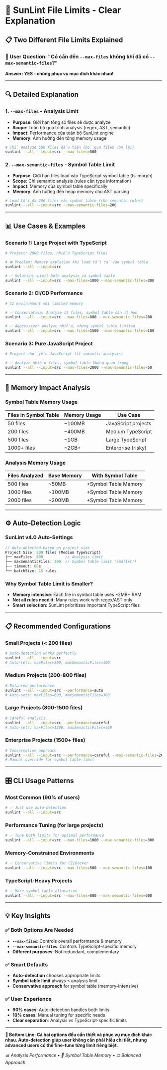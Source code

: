 # 🎯 SunLint File Limits - Clear Explanation

## 📋 **Two Different File Limits Explained**

### **🤔 User Question: "Có cần đến `--max-files` không khi đã có `--max-semantic-files`?"**

**Answer: YES - chúng phục vụ mục đích khác nhau!**

---

## 🔍 **Detailed Explanation**

### **1. `--max-files` - Analysis Limit**
- **Purpose**: Giới hạn tổng số files sẽ được analyze
- **Scope**: Toàn bộ quá trình analysis (regex, AST, semantic)
- **Impact**: Performance của toàn bộ SunLint engine
- **Memory**: Ảnh hưởng đến tổng memory usage

```bash
# Chỉ analyze 500 files đầu tiên (bỏ qua files còn lại)
sunlint --all --input=src --max-files=500
```

### **2. `--max-semantic-files` - Symbol Table Limit**  
- **Purpose**: Giới hạn files load vào TypeScript symbol table (ts-morph)
- **Scope**: Chỉ semantic analysis (rules cần type information)
- **Impact**: Memory của symbol table specifically
- **Memory**: Ảnh hưởng đến heap memory cho AST parsing

```bash
# Load tối đa 200 files vào symbol table (cho semantic rules)
sunlint --all --input=src --max-semantic-files=200
```

---

## 📊 **Use Cases & Examples**

### **Scenario 1: Large Project with TypeScript**
```bash
# Project: 2000 files, nhiều TypeScript files

# ❌ Problem: Memory explosion khi load tất cả vào symbol table
sunlint --all --input=src  

# ✅ Solution: Limit both analysis và symbol table
sunlint --all --input=src --max-files=1000 --max-semantic-files=300
```

### **Scenario 2: CI/CD Performance**
```bash
# CI environment với limited memory

# ✅ Conservative: Analyze ít files, symbol table còn ít hơn
sunlint --all --input=src --max-files=800 --max-semantic-files=200

# ✅ Aggressive: Analyze nhiều, nhưng symbol table limited
sunlint --all --input=src --max-files=1500 --max-semantic-files=100
```

### **Scenario 3: Pure JavaScript Project**
```bash
# Project chủ yếu JavaScript (ít semantic analysis)

# ✅ Analyze nhiều files, symbol table không quan trọng
sunlint --all --input=src --max-files=2000 --max-semantic-files=50
```

---

## 🧠 **Memory Impact Analysis**

### **Symbol Table Memory Usage**
| **Files in Symbol Table** | **Memory Usage** | **Use Case** |
|---------------------------|------------------|--------------|
| 50 files | ~100MB | JavaScript projects |
| 200 files | ~400MB | Medium TypeScript |
| 500 files | ~1GB | Large TypeScript |
| 1000+ files | ~2GB+ | Enterprise (risky) |

### **Analysis Memory Usage**
| **Files Analyzed** | **Base Memory** | **With Symbol Table** |
|-------------------|-----------------|----------------------|
| 500 files | ~50MB | +Symbol Table Memory |
| 1000 files | ~100MB | +Symbol Table Memory |
| 2000 files | ~200MB | +Symbol Table Memory |

---

## ⚙️ **Auto-Detection Logic**

### **SunLint v4.0 Auto-Settings**
```javascript
// Auto-detected based on project size
Project Size: 500 files (Medium TypeScript)
├── maxFiles: 600          // Analysis limit
├── maxSemanticFiles: 300  // Symbol table limit (smaller!)
├── timeout: 60s
└── batchSize: 15 rules
```

### **Why Symbol Table Limit is Smaller?**
- **Memory intensive**: Each file in symbol table uses ~2MB+ RAM
- **Not all rules need it**: Many rules work with regex/AST only
- **Smart selection**: SunLint prioritizes important TypeScript files

---

## 📋 **Recommended Configurations**

### **Small Projects (< 200 files)**
```bash
# Auto-detection works perfectly
sunlint --all --input=src
# Auto-sets: maxFiles=200, maxSemanticFiles=100
```

### **Medium Projects (200-800 files)**
```bash
# Balanced performance
sunlint --all --input=src --performance=auto
# Auto-sets: maxFiles=600, maxSemanticFiles=300
```

### **Large Projects (800-1500 files)**
```bash
# Careful analysis
sunlint --all --input=src --performance=careful
# Auto-sets: maxFiles=1200, maxSemanticFiles=500
```

### **Enterprise Projects (1500+ files)**
```bash
# Conservative approach
sunlint --all --input=src --performance=careful --max-semantic-files=200
# Manual override for symbol table limit
```

---

## 🎛️ **CLI Usage Patterns**

### **Most Common (90% of users)**
```bash
# ✅ Just use auto-detection
sunlint --all --input=src
```

### **Performance Tuning (for large projects)**
```bash
# ✅ Tune both limits for optimal performance
sunlint --all --input=src --max-files=1000 --max-semantic-files=300
```

### **Memory-Constrained Environments**
```bash
# ✅ Conservative limits for CI/Docker
sunlint --all --input=src --max-files=500 --max-semantic-files=100
```

### **TypeScript-Heavy Projects**  
```bash
# ✅ More symbol table allocation
sunlint --all --input=src --max-files=800 --max-semantic-files=600
```

---

## 💡 **Key Insights**

### **✅ Both Options Are Needed**
- **`--max-files`**: Controls overall performance & memory
- **`--max-semantic-files`**: Controls TypeScript-specific memory  
- **Different purposes**: Not redundant, complementary

### **✅ Smart Defaults**
- **Auto-detection** chooses appropriate limits
- **Symbol table limit** always ≤ analysis limit
- **Conservative approach** for symbol table (memory-intensive)

### **✅ User Experience**
- **90% cases**: Auto-detection handles both limits
- **10% cases**: Manual tuning for specific needs
- **Clear separation**: Analysis vs TypeScript-specific limits

---

**🎯 Bottom Line: Cả hai options đều cần thiết và phục vụ mục đích khác nhau. Auto-detection giúp user không cần phải hiểu chi tiết, nhưng advanced users có thể fine-tune từng limit riêng biệt.**

*📊 Analysis Performance • 🧠 Symbol Table Memory • ⚖️ Balanced Approach*
